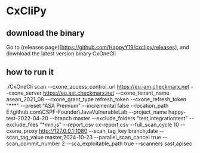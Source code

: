 # CxCliPy

## download the binary
Go to (releases page)[https://github.com/HappyY19/cxclipy/releases], and download the latest version binary CxOneCli


## how to run it
./CxOneCli scan --cxone_access_control_url https://eu.iam.checkmarx.net --cxone_server https://eu.ast.checkmarx.net --cxone_tenant_name asean_2021_08 --cxone_grant_type refresh_token --cxone_refresh_token "***" --preset "ASA Premium"  --incremental false --location_path E:\github.com\CSPF-Founder\JavaVulnerableLab --project_name happy-test-2022-04-20 --branch master --exclude_folders "test,integrationtest" --exclude_files "*min.js" --report_csv cx-report.csv --full_scan_cycle 10 --cxone_proxy http://127.0.0.1:1080 --scan_tag_key branch,date --scan_tag_value master,2024-10-23 --parallel_scan_cancel true --scan_commit_number 2 --sca_exploitable_path true --scanners sast,apisec 

